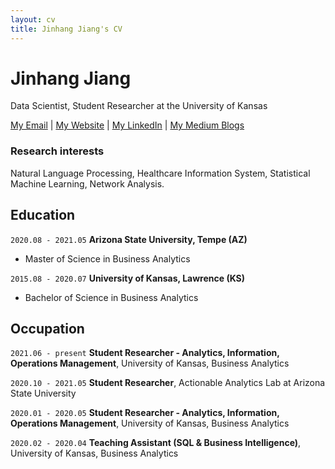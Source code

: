 ```yaml
---
layout: cv
title: Jinhang Jiang's CV
---
```

# Jinhang Jiang
Data Scientist, Student Researcher at the University of Kansas

<div id="webaddress">
<a href="jinhang@asu.edu">My Email</a>
| <a href="http://jinhangjiang.com">My Website</a>
| <a href="https://www.linkedin.com/in/jinhangjiang/">My LinkedIn</a>
| <a href="https://jinhangjiang.medium.com/">My Medium Blogs</a>
</div>


### Research interests

Natural Language Processing, Healthcare Information System, Statistical Machine Learning, Network Analysis.


## Education

`2020.08 - 2021.05`
__Arizona State University,  Tempe (AZ)__

- Master of Science in Business Analytics

`2015.08 - 2020.07`
__University of Kansas, Lawrence (KS)__

- Bachelor of Science in Business Analytics


## Occupation

`2021.06 - present`
__Student Researcher - Analytics, Information, Operations Management__, University of Kansas, Business Analytics



`2020.10 - 2021.05`
__Student Researcher__, Actionable Analytics Lab at Arizona State University


`2020.01 - 2020.05`
__Student Researcher - Analytics, Information, Operations Management__, University of Kansas, Business Analytics


`2020.02 - 2020.04`
__Teaching Assistant (SQL & Business Intelligence)__, University of Kansas, Business Analytics


<!-- ### Footer

Last updated: June 2021 -->

